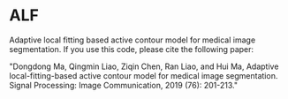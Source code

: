 # ALF
Adaptive local fitting based active contour model for medical image segmentation. If you use this code, please cite the following paper:

"Dongdong Ma, Qingmin Liao, Ziqin Chen, Ran Liao, and Hui Ma, Adaptive local-fitting-based active contour model for medical image segmentation. Signal Processing: Image Communication, 2019 (76): 201-213."
